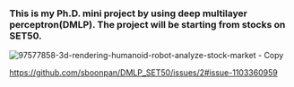 ### This is my Ph.D. mini project by using deep multilayer perceptron(DMLP). The project will be starting from stocks on SET50.

![97577858-3d-rendering-humanoid-robot-analyze-stock-market - Copy](https://user-images.githubusercontent.com/90493072/149369666-ef11148d-1ef5-45d4-b4d0-9a95c1e63d13.jpg)


https://github.com/sboonpan/DMLP_SET50/issues/2#issue-1103360959























